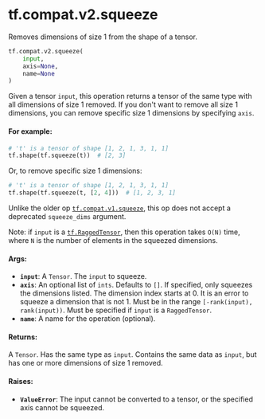 <div itemscope itemtype="http://developers.google.com/ReferenceObject">
<meta itemprop="name" content="tf.compat.v2.squeeze" />
<meta itemprop="path" content="Stable" />
</div>

# tf.compat.v2.squeeze

Removes dimensions of size 1 from the shape of a tensor.

``` python
tf.compat.v2.squeeze(
    input,
    axis=None,
    name=None
)
```

<!-- Placeholder for "Used in" -->

Given a tensor `input`, this operation returns a tensor of the same type with
all dimensions of size 1 removed. If you don't want to remove all size 1
dimensions, you can remove specific size 1 dimensions by specifying
`axis`.

#### For example:



```python
# 't' is a tensor of shape [1, 2, 1, 3, 1, 1]
tf.shape(tf.squeeze(t))  # [2, 3]
```

Or, to remove specific size 1 dimensions:

```python
# 't' is a tensor of shape [1, 2, 1, 3, 1, 1]
tf.shape(tf.squeeze(t, [2, 4]))  # [1, 2, 3, 1]
```

Unlike the older op <a href="../../../tf/squeeze.md"><code>tf.compat.v1.squeeze</code></a>, this op does not accept a
deprecated `squeeze_dims` argument.

Note: if `input` is a <a href="../../../tf/RaggedTensor.md"><code>tf.RaggedTensor</code></a>, then this operation takes `O(N)`
time, where `N` is the number of elements in the squeezed dimensions.

#### Args:


* <b>`input`</b>: A `Tensor`. The `input` to squeeze.
* <b>`axis`</b>: An optional list of `ints`. Defaults to `[]`. If specified, only
  squeezes the dimensions listed. The dimension index starts at 0. It is an
  error to squeeze a dimension that is not 1. Must be in the range
  `[-rank(input), rank(input))`. Must be specified if `input` is a
  `RaggedTensor`.
* <b>`name`</b>: A name for the operation (optional).


#### Returns:

A `Tensor`. Has the same type as `input`.
Contains the same data as `input`, but has one or more dimensions of
size 1 removed.



#### Raises:


* <b>`ValueError`</b>: The input cannot be converted to a tensor, or the specified
  axis cannot be squeezed.